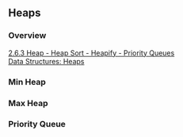 ## Heaps

### Overview

[2.6.3 Heap - Heap Sort - Heapify - Priority Queues](https://www.youtube.com/watch?v=HqPJF2L5h9U) <br>
[Data Structures: Heaps](https://www.youtube.com/watch?v=t0Cq6tVNRBA)


### Min Heap

### Max Heap

### Priority Queue
